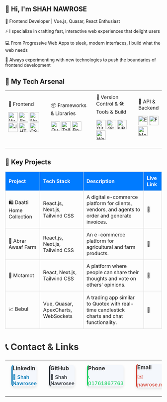 
<h2>👋 Hi, I'm <b>SHAH NAWROSE</b></h2>


🎨 Frontend Developer | Vue.js, Quasar, React Enthusiast

⚡ I specialize in crafting fast, interactive web experiences that delight users

💻 From Progressive Web Apps to sleek, modern interfaces, I build what the web needs

🌱 Always experimenting with new technologies to push the boundaries of frontend development




<div  style="margin-top: 2rem;">
<h2>🚀 My Tech Arsenal</h2>

<table style="width:100%; text-align: left; border-collapse: collapse;">
  <tr>
    <td style="width: 33%; padding: 10px;">
      🎨 Frontend
      <p>
        <img src="https://cdn.jsdelivr.net/gh/devicons/devicon/icons/vuejs/vuejs-original.svg" title="Vue.js" height="30"/>
        <img src="https://cdn.jsdelivr.net/gh/devicons/devicon/icons/react/react-original.svg" title="React" height="30"/>
        <img src="https://cdn.jsdelivr.net/gh/devicons/devicon/icons/nextjs/nextjs-original.svg" title="Next.js" height="30"/>
        <img src="https://cdn.jsdelivr.net/gh/devicons/devicon/icons/javascript/javascript-original.svg" title="JavaScript" height="30"/>
        <img src="https://cdn.jsdelivr.net/gh/devicons/devicon/icons/html5/html5-original.svg" title="HTML5" height="30"/>
        <img src="https://cdn.jsdelivr.net/gh/devicons/devicon/icons/css3/css3-original.svg" title="CSS3" height="30"/>
      </p>
    </td>
    <td style="width: 33%; padding: 10px;">
      📦 Frameworks & Libraries
      <p>
        <img src="https://cdn.jsdelivr.net/gh/devicons/devicon/icons/quasar/quasar-original.svg" title="Quasar" height="30"/>
        <img src="https://cdn.jsdelivr.net/gh/devicons/devicon/icons/tailwindcss/tailwindcss-original.svg" title="Tailwind CSS" height="30"/>
        <img src="https://cdn.jsdelivr.net/gh/devicons/devicon/icons/bootstrap/bootstrap-original.svg" title="Bootstrap" height="30"/>
      </p>
    </td>
    <td style="width: 34%; padding: 10px;">
      🔗 Version Control & 🛠 Tools & Build
      <p>
        <img src="https://cdn.jsdelivr.net/gh/devicons/devicon/icons/git/git-original.svg" title="Git" height="30"/>
        <img src="https://cdn.jsdelivr.net/gh/devicons/devicon/icons/github/github-original.svg" title="GitHub" height="30"/>
        <img src="https://cdn.jsdelivr.net/gh/devicons/devicon/icons/npm/npm-original-wordmark.svg" title="NPM" height="30"/>
        <img src="https://cdn.jsdelivr.net/gh/devicons/devicon/icons/webpack/webpack-original.svg" title="Webpack" height="30"/>
      </p>
    </td>
      <td style="width: 50%; padding: 10px;">
      🔌 API & Backend
      <p>
       <img src="https://cdn.jsdelivr.net/gh/devicons/devicon/icons/express/express-original.svg" title="Express.js" height="30"/> 
  <img src="https://cdn.jsdelivr.net/gh/devicons/devicon/icons/firebase/firebase-plain.svg" title="Firebase" height="30"/> 
  <img src="https://cdn.jsdelivr.net/gh/devicons/devicon/icons/mongodb/mongodb-original.svg" title="MongoDB" height="30"/> 
      </p>
    </td>
  </tr>
</table>

</div>





<div  style="margin-top: 2rem;">
    
  <h2>🚀 Key Projects</h2>
<table style="width:100%; border-collapse: collapse; text-align: left;">
  <tr style="background: #007bff; color: white;">
    <th style="padding: 10px; border: 1px solid #ddd;">Project</th>
    <th style="padding: 10px; border: 1px solid #ddd;">Tech Stack</th>
    <th style="padding: 10px; border: 1px solid #ddd;">Description</th>
    <th style="padding: 10px; border: 1px solid #ddd;">Live Link</th>
  </tr>
  <tr>
    <td style="padding: 10px; border: 1px solid #ddd;">🛍️ Daatti Home Collection</td>
    <td style="padding: 10px; border: 1px solid #ddd;">React.js, Next.js, Tailwind CSS</td>
    <td style="padding: 10px; border: 1px solid #ddd;">A digital e-commerce platform for clients, vendors, and agents to order and generate invoices.</td>
    <td style="padding: 10px; border: 1px solid #ddd;"><a href="https://daattihomecollection.com" target="_blank" style="text-decoration: none;">🔗</a></td>
  </tr>
  <tr>
    <td style="padding: 10px; border: 1px solid #ddd;">🌾 Abrar Awsaf Farm</td>
    <td style="padding: 10px; border: 1px solid #ddd;">React.js, Next.js, Tailwind CSS</td>
    <td style="padding: 10px; border: 1px solid #ddd;">An e-commerce platform for agricultural and farm products.</td>
    <td style="padding: 10px; border: 1px solid #ddd;"><a href="https://abrarawsafagrofarm.com" target="_blank" style="text-decoration: none;">🔗</a></td>
  </tr>
  <tr>
    <td style="padding: 10px; border: 1px solid #ddd;">💬 Motamot</td>
    <td style="padding: 10px; border: 1px solid #ddd;">React, Next.js, Tailwind CSS</td>
    <td style="padding: 10px; border: 1px solid #ddd;">A platform where people can share their thoughts and vote on others' opinions.</td>
    <td style="padding: 10px; border: 1px solid #ddd;"><a href="https://motamot.io" target="_blank" style="text-decoration: none;">🔗</a></td>
  </tr>
  <tr>
    <td style="padding: 10px; border: 1px solid #ddd;">📈 Bebul</td>
    <td style="padding: 10px; border: 1px solid #ddd;">Vue, Quasar, ApexCharts, WebSockets</td>
    <td style="padding: 10px; border: 1px solid #ddd;">A trading app similar to Quotex with real-time candlestick charts and chat functionality.</td>
    <td style="padding: 10px; border: 1px solid #ddd; text-decoration:none"><a  href="https://bebul.pro" target="_blank" style="text-decoration: none;">🔗</a></td>
  </tr>
</table>
</div>

<div style="margin-top: 2rem;">
  <h2 style="font-size: 1.8rem; font-weight: bold; color: #333;">📞 Contact & Links</h2>
  <div style="margin-top: 1.5rem;">
    <table style="width: 100%; text-align: left; border-collapse: collapse;">
      <tr>
        <td style="padding: 12px 20px;">
          <div style="background-color: #f4f7fc; border-left: 4px solid #0077b5; border-radius: 8px; box-shadow: 0 4px 8px rgba(0, 0, 0, 0.1);">
            <strong style="font-size: 1.1rem; color: #333;">LinkedIn</strong>
            <p style="margin-top: 8px; font-size: 1rem; color: #555;">
              <a href="https://www.linkedin.com/shah-nawrose" target="_blank" style="color: #0077b5; text-decoration: none; font-weight: 500;">🔗 Shah Nawrosee</a>
            </p>
          </div>
        </td>

   <td style="padding: 12px 20px;">
          <div style="background-color: #f4f7fc; border-left: 4px solid #24292f; border-radius: 8px; box-shadow: 0 4px 8px rgba(0, 0, 0, 0.1);">
            <strong style="font-size: 1.1rem; color: #333;">GitHub</strong>
            <p style="margin-top: 8px; font-size: 1rem; color: #555;">
              <a href="https://github.com/shahnawroz" target="_blank" style="color: #24292f; text-decoration: none; font-weight: 500;">🔗 Shah Nawrosee</a>
            </p>
          </div>
        </td>
    <td style="padding: 12px 20px;">
          <div style="background-color: #f4f7fc; border-left: 4px solid #25d366; border-radius: 8px; box-shadow: 0 4px 8px rgba(0, 0, 0, 0.1);">
            <strong style="font-size: 1.1rem; color: #333;">Phone</strong>
            <p style="margin-top: 8px; font-size: 1rem; color: #555;">
              <a href="tel:+8801761867763" style="color: #25d366; text-decoration: none; font-weight: 500;">📞 01761867763</a>
            </p>
          </div>
        </td>

 <td style="padding: 12px 20px;">
          <div style="background-color: #f4f7fc; border-left: 4px solid #d44638; border-radius: 8px; box-shadow: 0 4px 8px rgba(0, 0, 0, 0.1);">
            <strong style="font-size: 1.1rem; color: #333;">Email</strong>
            <p style="margin-top: 8px; font-size: 1rem; color: #555;">
              <a href="mailto:nawrose.mians@gmail.com" style="color: #d44638; text-decoration: none; font-weight: 500;">✉️ nawrose.mians@gmail.com</a>
            </p>
          </div>
        </td>
      </tr>
    </table>
  </div>
</div>









